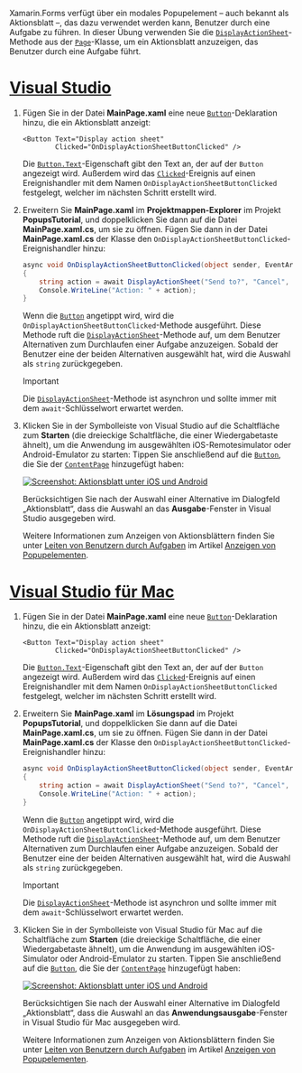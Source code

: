 
Xamarin.Forms verfügt über ein modales Popupelement – auch bekannt als Aktionsblatt –, das dazu verwendet werden kann, Benutzer durch eine Aufgabe zu führen. In dieser Übung verwenden Sie die [`DisplayActionSheet`](xref:Xamarin.Forms.Page.DisplayActionSheet*)-Methode aus der [`Page`](xref:Xamarin.Forms.Page)-Klasse, um ein Aktionsblatt anzuzeigen, das Benutzer durch eine Aufgabe führt.

# <a name="visual-studiotabvswin"></a>[Visual Studio](#tab/vswin)

1. Fügen Sie in der Datei **MainPage.xaml** eine neue [`Button`](xref:Xamarin.Forms.Button)-Deklaration hinzu, die ein Aktionsblatt anzeigt:

    ```xaml
    <Button Text="Display action sheet"
            Clicked="OnDisplayActionSheetButtonClicked" />
    ```

     Die [`Button.Text`](xref:Xamarin.Forms.Button.Text)-Eigenschaft gibt den Text an, der auf der `Button` angezeigt wird. Außerdem wird das [`Clicked`](xref:Xamarin.Forms.Button.Clicked)-Ereignis auf einen Ereignishandler mit dem Namen `OnDisplayActionSheetButtonClicked` festgelegt, welcher im nächsten Schritt erstellt wird.

1. Erweitern Sie **MainPage.xaml** im **Projektmappen-Explorer** im Projekt **PopupsTutorial**, und doppelklicken Sie dann auf die Datei **MainPage.xaml.cs**, um sie zu öffnen. Fügen Sie dann in der Datei **MainPage.xaml.cs** der Klasse den `OnDisplayActionSheetButtonClicked`-Ereignishandler hinzu:

    ```csharp
    async void OnDisplayActionSheetButtonClicked(object sender, EventArgs e)
    {
        string action = await DisplayActionSheet("Send to?", "Cancel", null, "Email", "Twitter", "Facebook");
        Console.WriteLine("Action: " + action);
    }
    ```

    Wenn die [`Button`](xref:Xamarin.Forms.Button) angetippt wird, wird die `OnDisplayActionSheetButtonClicked`-Methode ausgeführt. Diese Methode ruft die [`DisplayActionSheet`](xref:Xamarin.Forms.Page.DisplayActionSheet*)-Methode auf, um dem Benutzer Alternativen zum Durchlaufen einer Aufgabe anzuzeigen. Sobald der Benutzer eine der beiden Alternativen ausgewählt hat, wird die Auswahl als `string` zurückgegeben.

    > [!IMPORTANT]
    > Die [`DisplayActionSheet`](xref:Xamarin.Forms.Page.DisplayActionSheet*)-Methode ist asynchron und sollte immer mit dem `await`-Schlüsselwort erwartet werden.

1. Klicken Sie in der Symbolleiste von Visual Studio auf die Schaltfläche zum **Starten** (die dreieckige Schaltfläche, die einer Wiedergabetaste ähnelt), um die Anwendung im ausgewählten iOS-Remotesimulator oder Android-Emulator zu starten: Tippen Sie anschließend auf die [`Button`](xref:Xamarin.Forms.Button), die Sie der [`ContentPage`](xref:Xamarin.Forms.ContentPage) hinzugefügt haben:

    [![Screenshot: Aktionsblatt unter iOS und Android](../images/actionsheet.png "Aktionsblatt, das Benutzer durch eine Aufgabe führt")](../images/actionsheet-large.png#lightbox "Aktionsblatt, das Benutzer durch eine Aufgabe führt")

    Berücksichtigen Sie nach der Auswahl einer Alternative im Dialogfeld „Aktionsblatt“, dass die Auswahl an das **Ausgabe**-Fenster in Visual Studio ausgegeben wird.

    Weitere Informationen zum Anzeigen von Aktionsblättern finden Sie unter [Leiten von Benutzern durch Aufgaben](~/xamarin-forms/app-fundamentals/navigation/pop-ups.md#guiding-users-through-tasks) im Artikel [Anzeigen von Popupelementen](~/xamarin-forms/app-fundamentals/navigation/pop-ups.md).

# <a name="visual-studio-for-mactabvsmac"></a>[Visual Studio für Mac](#tab/vsmac)

1. Fügen Sie in der Datei **MainPage.xaml** eine neue [`Button`](xref:Xamarin.Forms.Button)-Deklaration hinzu, die ein Aktionsblatt anzeigt:

    ```xaml
    <Button Text="Display action sheet"
            Clicked="OnDisplayActionSheetButtonClicked" />
    ```

    Die [`Button.Text`](xref:Xamarin.Forms.Button.Text)-Eigenschaft gibt den Text an, der auf der `Button` angezeigt wird. Außerdem wird das [`Clicked`](xref:Xamarin.Forms.Button.Clicked)-Ereignis auf einen Ereignishandler mit dem Namen `OnDisplayActionSheetButtonClicked` festgelegt, welcher im nächsten Schritt erstellt wird.

1. Erweitern Sie **MainPage.xaml** im **Lösungspad** im Projekt **PopupsTutorial**, und doppelklicken Sie dann auf die Datei **MainPage.xaml.cs**, um sie zu öffnen. Fügen Sie dann in der Datei **MainPage.xaml.cs** der Klasse den `OnDisplayActionSheetButtonClicked`-Ereignishandler hinzu:

    ```csharp
    async void OnDisplayActionSheetButtonClicked(object sender, EventArgs e)
    {
        string action = await DisplayActionSheet("Send to?", "Cancel", null, "Email", "Twitter", "Facebook");
        Console.WriteLine("Action: " + action);
    }
    ```

    Wenn die [`Button`](xref:Xamarin.Forms.Button) angetippt wird, wird die `OnDisplayActionSheetButtonClicked`-Methode ausgeführt. Diese Methode ruft die [`DisplayActionSheet`](xref:Xamarin.Forms.Page.DisplayActionSheet*)-Methode auf, um dem Benutzer Alternativen zum Durchlaufen einer Aufgabe anzuzeigen. Sobald der Benutzer eine der beiden Alternativen ausgewählt hat, wird die Auswahl als `string` zurückgegeben.

    > [!IMPORTANT]
    > Die [`DisplayActionSheet`](xref:Xamarin.Forms.Page.DisplayActionSheet*)-Methode ist asynchron und sollte immer mit dem `await`-Schlüsselwort erwartet werden.

1. Klicken Sie in der Symbolleiste von Visual Studio für Mac auf die Schaltfläche zum **Starten** (die dreieckige Schaltfläche, die einer Wiedergabetaste ähnelt), um die Anwendung im ausgewählten iOS-Simulator oder Android-Emulator zu starten. Tippen Sie anschließend auf die [`Button`](xref:Xamarin.Forms.Button), die Sie der [`ContentPage`](xref:Xamarin.Forms.ContentPage) hinzugefügt haben:

    [![Screenshot: Aktionsblatt unter iOS und Android](../images/actionsheet.png "Aktionsblatt, das Benutzer durch eine Aufgabe führt")](../images/actionsheet-large.png#lightbox "Aktionsblatt, das Benutzer durch eine Aufgabe führt")

    Berücksichtigen Sie nach der Auswahl einer Alternative im Dialogfeld „Aktionsblatt“, dass die Auswahl an das **Anwendungsausgabe**-Fenster in Visual Studio für Mac ausgegeben wird.

    Weitere Informationen zum Anzeigen von Aktionsblättern finden Sie unter [Leiten von Benutzern durch Aufgaben](~/xamarin-forms/app-fundamentals/navigation/pop-ups.md#guiding-users-through-tasks) im Artikel [Anzeigen von Popupelementen](~/xamarin-forms/app-fundamentals/navigation/pop-ups.md).
